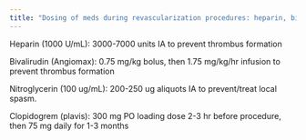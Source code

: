 ```yaml
---
title: "Dosing of meds during revascularization procedures: heparin, bivalirudin"
---
```

Heparin (1000 U/mL): 3000-7000 units IA to prevent thrombus formation

Bivalirudin (Angiomax): 0.75 mg/kg bolus, then 1.75 mg/kg/hr infusion to prevent thrombus formation

Nitroglycerin (100 ug/mL): 200-250 ug aliquots IA to prevent/treat local spasm.

Clopidogrem (plavis): 300 mg PO loading dose 2-3 hr before procedure, then 75 mg daily for 1-3 months

